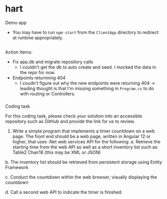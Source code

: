 # hart

Demo app

- You may have to run `npm start` from the `ClientApp` directory to redirect at runtime appropriately.

##

Action Items:

- Fix app.db and migrate repository calls
  - I couldn't get the db to auto create and seed. I mocked the data in the repo for now.
- Endpoints returnning 404
  - I coudn't figure out why the new endpoints were returning 404 -> leading thought is that I'm missing something in `Program.cs` to do with routing or Controllers.

###

Coding task

For this coding task, please check your solution into an accessible repository such as GitHub and provide the link for us to review.

1. Write a simple program that implements a timer countdown on a web page. The front end should be a web page, written in Angular 12 or higher, that uses .Net web services API for the following:
   a. Retrieve the starting time from the web API as well as a short inventory list such as:
   <inventory>
   <item><Description>Table</Description><Count>2</Count></item>
   <item><Description>Chair</Description><Count>18</Count></item>
   <inventory>
   (this may be XML or JSON)

b. The inventory list should be retrieved from persistent storage using Entity Framework

c. Conduct the countdown within the web browser, visually displaying the countdown

d. Call a second web API to indicate the timer is finished.
